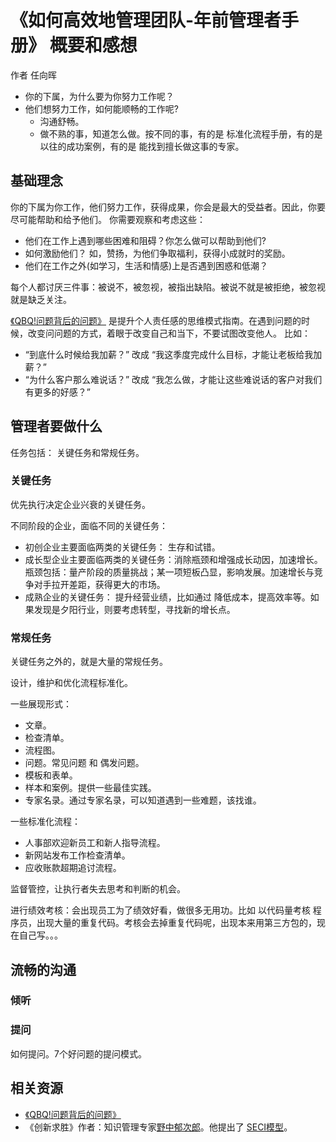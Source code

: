 # 《如何高效地管理团队-年前管理者手册》 概要和感想
作者 任向晖

* 你的下属，为什么要为你努力工作呢？
* 他们想努力工作，如何能顺畅的工作呢?
  * 沟通舒畅。
  * 做不熟的事，知道怎么做。按不同的事，有的是 标准化流程手册，有的是 以往的成功案例，有的是 能找到擅长做这事的专家。

## 基础理念
你的下属为你工作，他们努力工作，获得成果，你会是最大的受益者。因此，你要尽可能帮助和给予他们。 你需要观察和考虑这些：
* 他们在工作上遇到哪些困难和阻碍？你怎么做可以帮助到他们?
* 如何激励他们？ 如，赞扬，为他们争取福利，获得小成就时的奖励。
* 他们在工作之外(如学习，生活和情感)上是否遇到困惑和低潮？

每个人都讨厌三件事：被说不，被忽视，被指出缺陷。被说不就是被拒绝，被忽视就是缺乏关注。

[《QBQ!问题背后的问题》](https://book.douban.com/subject/3910974/) 是提升个人责任感的思维模式指南。在遇到问题的时候，改变问问题的方式，着眼于改变自己和当下，不要试图改变他人。 比如： 
* “到底什么时候给我加薪？” 改成 “我这季度完成什么目标，才能让老板给我加薪？” 
* “为什么客户那么难说话？” 改成 “我怎么做，才能让这些难说话的客户对我们有更多的好感？” 


## 管理者要做什么
任务包括： 关键任务和常规任务。

### 关键任务
优先执行决定企业兴衰的关键任务。

不同阶段的企业，面临不同的关键任务：
* 初创企业主要面临两类的关键任务： 生存和试错。
* 成长型企业主要面临两类的关键任务：消除瓶颈和增强成长动因，加速增长。 瓶颈包括：量产阶段的质量挑战；某一项短板凸显，影响发展。加速增长与竞争对手拉开差距，获得更大的市场。
* 成熟企业的关键任务： 提升经营业绩，比如通过 降低成本，提高效率等。如果发现是夕阳行业，则要考虑转型，寻找新的增长点。

### 常规任务
关键任务之外的，就是大量的常规任务。

设计，维护和优化流程标准化。

一些展现形式：
* 文章。
* 检查清单。
* 流程图。
* 问题。常见问题 和 偶发问题。
* 模板和表单。
* 样本和案例。提供一些最佳实践。
* 专家名录。通过专家名录，可以知道遇到一些难题，该找谁。

一些标准化流程：
* 人事部欢迎新员工和新人指导流程。
* 新网站发布工作检查清单。
* 应收账款超期追讨流程。

监督管控，让执行者失去思考和判断的机会。

进行绩效考核：会出现员工为了绩效好看，做很多无用功。比如 以代码量考核 程序员，出现大量的重复代码。考核会去掉重复代码呢，出现本来用第三方包的，现在自己写。。。

## 流畅的沟通

### 倾听

### 提问
如何提问。7个好问题的提问模式。


## 相关资源
* [《QBQ!问题背后的问题》](https://book.douban.com/subject/3910974/)
* 《创新求胜》作者：知识管理专家[野中郁次郎](https://baike.baidu.com/item/%E9%87%8E%E4%B8%AD%E9%83%81%E6%AC%A1%E9%83%8E/1353042?fr=aladdin)。他提出了 [SECI模型](https://wiki.mbalib.com/wiki/%E9%87%8E%E4%B8%AD%E9%83%81%E6%AC%A1%E9%83%8E%E7%9A%84SECI%E6%A8%A1%E5%9E%8B)。

